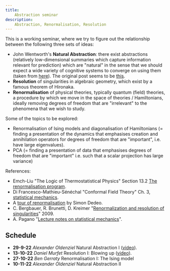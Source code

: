 ```yaml
---
title:
    Abstraction seminar
description:
    Abstraction, Renormalisation, Resolution
---
```


This is a working seminar, where we try to figure out the relationship between the following three sets of ideas:

* John Wentworth's **Natural Abstraction**: there exist abstractions (relatively low-dimensional summaries which capture information relevant for prediction) which are "natural" in the sense that we should expect a wide variety of cognitive systems to converge on using them (taken from [here](https://www.lesswrong.com/posts/Fut8dtFsBYRz8atFF/the-natural-abstraction-hypothesis-implications-and-evidence)). The original post seems to be [this](https://www.lesswrong.com/posts/Nwgdq6kHke5LY692J/alignment-by-default#Unsupervised__Natural_Abstractions).
* **Resolution** of singularities in algebraic geometry, which exist by a famous theorem of Hironaka.
* **Renormalisation** of physical theories, typically quantum (field) theories, a procedure by which we move in the space of theories / Hamiltonians, ideally removing degrees of freedom that are "irrelevant" to the phenomena that we wish to study.

Some of the topics to be explored:

* Renormalisation of Ising models and diagonalisation of Hamiltonians (= finding a presentation of the dynamics that emphasises creation and annihilation operators for degrees of freedom that are "important", i.e. have large eigenvalues).
* PCA (= finding a presentation of data that emphasises degrees of freedom that are "important" i.e. such that a scalar projection has large variance) 

References:

* Emch-Liu "The Logic of Thermostatistical Physics" Section 13.2 [The renormalisation program](http://www.therisingsea.org/notes/renorm.pdf).
* Di Francesco-Mathieu-Sénéchal "Conformal Field Theory" Ch. 3, [statistical mechanics](http://www.therisingsea.org/notes/CFT-ch3.pdf).
* A [tour of renormalisation](https://www.complexityexplorer.org/courses/67-introduction-to-renormalization) by Simon Dedeo.
* C. Bergbauer, R. Brunetti, D. Kreimer "[Renormalization and resolution of singularities](https://arxiv.org/abs/0908.0633)" 2009.
* A. Pagano "[Lecture notes on statistical mechanics](https://github.com/AlicePagano/Lecture-Notes-of-Statistical-Mechanics)".

## Schedule

* **29-9-22** *Alexander Oldenziel* Natural Abstraction I ([video](https://youtu.be/rll6LzXztDM)).
* **13-10-22** *Daniel Murfet* Resolution I: Blowing up ([video](https://youtu.be/CWNaKMP8Teo)).
* **27-10-22** *Ben Gerraty* Renormalisation I: The Ising model
* **10-11-22** *Alexander Oldenziel* Natural Abstraction II
